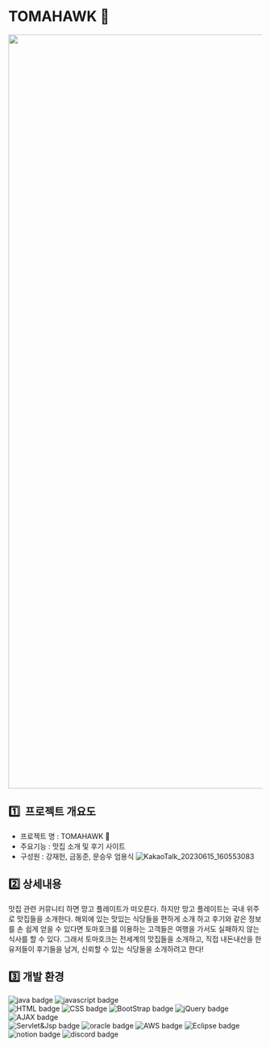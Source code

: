 
# TOMAHAWK 🍖
<p align="center">
<img width="1497" alt="tomahawk" src="https://github.com/dyrlqhffo/TOMAHAWK/assets/126575197/4f0df45f-63fb-4c89-99c8-c36dd8e0d6a8">

</p>

## 1️⃣  프로젝트 개요도
- 프로젝트 명 : TOMAHAWK 🍖
- 주요기능 : 맛집 소개 및 후기 사이트
- 구성원 : 강재헌, 금동준, 문승우 엄용식
![KakaoTalk_20230615_160553083](https://github.com/dyrlqhffo/TOMAHAWK/assets/126575197/da9a727e-d510-43ef-9248-4453ef327924)



## 2️⃣ 상세내용
맛집 관련 커뮤니티 하면 망고 플레이트가 떠오른다. 하지만 망고 플레이트는 국내 위주로 맛집들을 소개한다. 해외에 있는 맛있는 식당들을 편하게 소개 하고 후기와 같은 정보를 손 쉽게 얻을 수 있다면 토마호크를 이용하는 고객들은 여행을 가서도 실패하지 않는 식사를 할 수 있다. 그래서 토마호크는 전세계의 맛집들을 소개하고, 직접 내돈내산을 한 유저들이 후기들을 남겨, 신뢰할 수 있는 식당들을 소개하려고 한다!

## 3️⃣ 개발 환경
![java badge](https://img.shields.io/badge/-JAVA_8-%23F7DF1E?style=flat-square&logo=buymeacoffee&logoColor=white&color=3c679e)
![javascript badge](https://img.shields.io/badge/-JAVASCRIPT-%23F7DF1E?style=flat-square&logo=javascript&logoColor=white&color=f2df3a)<br>
![HTML badge](https://img.shields.io/badge/-HTML5-%23F7DF1E?style=flat-square&logo=html5&logoColor=white&color=d1512b)
![CSS badge](https://img.shields.io/badge/-CSS3-%23F7DF1E?style=flat-square&logo=css3&logoColor=white&color=2b62aa)
![BootStrap badge](https://img.shields.io/badge/-BootStrap-%23F7DF1E?style=flat-square&logo=bootstrap&logoColor=white&color=6a45a6)
![jQuery badge](https://img.shields.io/badge/-jQuery-%23F7DF1E?style=flat-square&logo=jquery&logoColor=white&color=0769AD)
![AJAX badge](https://img.shields.io/badge/-AJAX-%23F7DF1E?style=flat-square&color=4e575d)<br>
![Servlet&Jsp badge](https://img.shields.io/badge/-Servlet%26Jsp-green)
![oracle badge](https://img.shields.io/badge/-Oracle_19c-%23F7DF1E?style=flat-square&logo=oracle&logoColor=white&color=e62e18)
![AWS badge](https://img.shields.io/badge/-AWS_EC2-%23F7DF1E?style=flat-square&logo=amazonaws&logoColor=white&color=232F3E)
![Eclipse badge](https://img.shields.io/badge/eclipse-2c2255?style=flat-square&logo=eclipse&logoColor=white)
![notion badge](https://img.shields.io/badge/-Notion-%23F7DF1E?style=flat-square&logo=notion&logoColor=white&color=000000)
![discord badge](https://img.shields.io/badge/-Discord-%23F7DF1E?style=flat-square&logo=discord&logoColor=white&color=5865F2)


